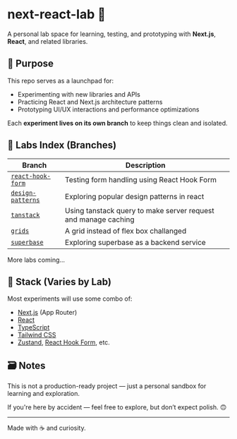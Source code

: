 # next-react-lab 🧪

A personal lab space for learning, testing, and prototyping with **Next.js**, **React**, and related libraries.

## 🚀 Purpose

This repo serves as a launchpad for:

- Experimenting with new libraries and APIs
- Practicing React and Next.js architecture patterns
- Prototyping UI/UX interactions and performance optimizations

Each **experiment lives on its own branch** to keep things clean and isolated.

## 🧪 Labs Index (Branches)

| Branch                                                                                    | Description                                                    |
| ----------------------------------------------------------------------------------------- | -------------------------------------------------------------- |
| [`react-hook-form`](https://github.com/chuksemmanuel/next-react-lab/tree/react-hook-form) | Testing form handling using React Hook Form                    |
| [`design-patterns`](https://github.com/chuksemmanuel/next-react-lab/tree/design-patterns) | Exploring popular design patterns in react                     |
| [`tanstack`](https://github.com/chuksemmanuel/next-react-lab/tree/tanstack)               | Using tanstack query to make server request and manage caching |
| [`grids`](https://github.com/chuksemmanuel/next-react-lab/tree/grids)                     | A grid instead of flex box challanged                          |
| [`superbase`](https://github.com/chuksemmanuel/next-react-lab/tree/superbase)             | Exploring superbase as a backend service                       |

More labs coming...

## 🧱 Stack (Varies by Lab)

Most experiments will use some combo of:

- [Next.js](https://nextjs.org/) (App Router)
- [React](https://react.dev/)
- [TypeScript](https://www.typescriptlang.org/)
- [Tailwind CSS](https://tailwindcss.com/)
- [Zustand](https://zustand-demo.pmnd.rs/), [React Hook Form](https://react-hook-form.com/), etc.

## 🗃️ Notes

This is not a production-ready project — just a personal sandbox for learning and exploration.

If you're here by accident — feel free to explore, but don’t expect polish. 🙃

---

Made with ☕️ and curiosity.

